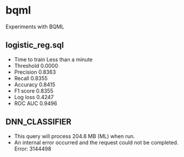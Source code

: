 # bqml
Experiments with BQML

## logistic_reg.sql

* Time to train Less than a minute
* Threshold 0.0000
* Precision 0.8363
* Recall 0.8355
* Accuracy 0.8415
* F1 score 0.8355
* Log loss 0.4247
* ROC AUC 0.9496

## DNN_CLASSIFIER

* This query will process 204.8 MB (ML) when run.
* An internal error occurred and the request could not be completed. Error: 3144498
